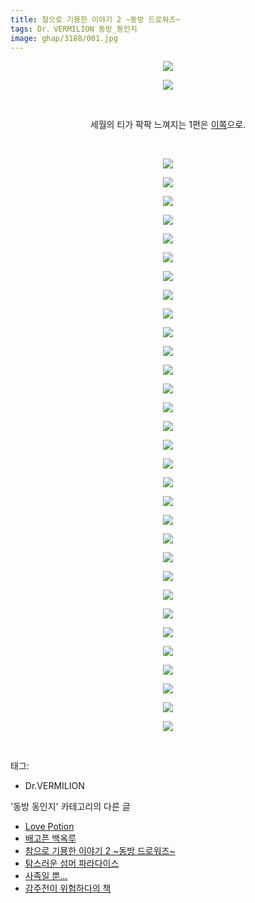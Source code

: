 ```yaml
---
title: 참으로 기묭한 이야기 2 ~동방 드로워즈~
tags: Dr．VERMILION 동방_동인지
image: ghap/3188/001.jpg
---
```

<div class="article">
<p style="text-align: center; clear: none; float: none;"><img src="{{ site.nasurl }}/ghap/3188/001.jpg"/></p>
<p style="text-align: center; clear: none; float: none;"><img src="{{ site.nasurl }}/ghap/3188/002.jpg"/></p>
<p style="text-align: center; clear: none; float: none;"><br/></p>
<p style="text-align: center; clear: none; float: none;">세월의 티가 팍팍 느껴지는 1편은 <a class="tx-link" href="http://ghaptouhou.tistory.com/962" target="_blank">이쪽</a>으로.</p>
<p style="text-align: center; clear: none; float: none;"><br/></p>
<p style="text-align: center; clear: none; float: none;"><img src="{{ site.nasurl }}/ghap/3188/003.jpg"/></p>
<p style="text-align: center; clear: none; float: none;"><img src="{{ site.nasurl }}/ghap/3188/004.jpg"/></p>
<p style="text-align: center; clear: none; float: none;"><img src="{{ site.nasurl }}/ghap/3188/005.jpg"/></p>
<p style="text-align: center; clear: none; float: none;"><img src="{{ site.nasurl }}/ghap/3188/006.jpg"/></p>
<p style="text-align: center; clear: none; float: none;"><img src="{{ site.nasurl }}/ghap/3188/007.jpg"/></p>
<p style="text-align: center; clear: none; float: none;"><img src="{{ site.nasurl }}/ghap/3188/008.jpg"/></p>
<p style="text-align: center; clear: none; float: none;"><img src="{{ site.nasurl }}/ghap/3188/009.jpg"/></p>
<p style="text-align: center; clear: none; float: none;"><img src="{{ site.nasurl }}/ghap/3188/010.jpg"/></p>
<p style="text-align: center; clear: none; float: none;"><img src="{{ site.nasurl }}/ghap/3188/011.jpg"/></p>
<p style="text-align: center; clear: none; float: none;"><img src="{{ site.nasurl }}/ghap/3188/012.jpg"/></p>
<p style="text-align: center; clear: none; float: none;"><img src="{{ site.nasurl }}/ghap/3188/013.jpg"/></p>
<p style="text-align: center; clear: none; float: none;"><img src="{{ site.nasurl }}/ghap/3188/014.jpg"/></p>
<p style="text-align: center; clear: none; float: none;"><img src="{{ site.nasurl }}/ghap/3188/015.jpg"/></p>
<p style="text-align: center; clear: none; float: none;"><img src="{{ site.nasurl }}/ghap/3188/016.jpg"/></p>
<p style="text-align: center; clear: none; float: none;"><img src="{{ site.nasurl }}/ghap/3188/017.jpg"/></p>
<p style="text-align: center; clear: none; float: none;"><img src="{{ site.nasurl }}/ghap/3188/018.jpg"/></p>
<p style="text-align: center; clear: none; float: none;"><img src="{{ site.nasurl }}/ghap/3188/019.jpg"/></p>
<p style="text-align: center; clear: none; float: none;"><img src="{{ site.nasurl }}/ghap/3188/020.jpg"/></p>
<p style="text-align: center; clear: none; float: none;"><img src="{{ site.nasurl }}/ghap/3188/021.jpg"/></p>
<p style="text-align: center; clear: none; float: none;"><img src="{{ site.nasurl }}/ghap/3188/022.jpg"/></p>
<p style="text-align: center; clear: none; float: none;"><img src="{{ site.nasurl }}/ghap/3188/023.jpg"/></p>
<p style="text-align: center; clear: none; float: none;"><img src="{{ site.nasurl }}/ghap/3188/024.jpg"/></p>
<p style="text-align: center; clear: none; float: none;"><img src="{{ site.nasurl }}/ghap/3188/025.jpg"/></p>
<p style="text-align: center; clear: none; float: none;"><img src="{{ site.nasurl }}/ghap/3188/026.jpg"/></p>
<p style="text-align: center; clear: none; float: none;"><img src="{{ site.nasurl }}/ghap/3188/027.jpg"/></p>
<p style="text-align: center; clear: none; float: none;"><img src="{{ site.nasurl }}/ghap/3188/028.jpg"/></p>
<p style="text-align: center; clear: none; float: none;"><img src="{{ site.nasurl }}/ghap/3188/029.jpg"/></p>
<p style="text-align: center; clear: none; float: none;"><img src="{{ site.nasurl }}/ghap/3188/030.jpg"/></p>
<p style="text-align: center; clear: none; float: none;"><img src="{{ site.nasurl }}/ghap/3188/031.jpg"/></p>
<p style="text-align: center; clear: none; float: none;"><img src="{{ site.nasurl }}/ghap/3188/032.jpg"/></p>
<p style="text-align: center; clear: none; float: none;"><img src="{{ site.nasurl }}/ghap/3188/033.jpg"/></p>
<p><br/></p>
</div><div class="tagTrail">
<p>태그: </p>
<ul>
<li>Dr.VERMILION</li>
</ul>
</div><div class="another">
<p>'동방 동인지' 카테고리의 다른 글</p>
<ul>
<li><a href="/2017-04-19-ghap_3190">Love Potion</a></li>
<li><a href="/2017-04-19-ghap_3189">배고픈 백옥루</a></li>
<li><a href="/2017-04-19-ghap_3188">참으로 기묭한 이야기 2 ~동방 드로워즈~</a></li>
<li><a href="/2017-04-19-ghap_3187">탐스러운 섬머 파라다이스</a></li>
<li><a href="/2017-04-19-ghap_3186">사족일 뿐...</a></li>
<li><a href="/2017-04-19-ghap_3185">감주전이 위험하다의 책</a></li>
</ul>
</div><div class="cb_module cb_fluid">
<div class="cb_wrt cb_profile">
</div><!-- commentList close -->
</div>
